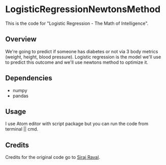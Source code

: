 # LogisticRegressionNewtonsMethod

This is the code for "Logistic Regression - The Math of Intelligence".

## Overview

 We're going to predict if someone has diabetes or not via 3 body metrics (weight, height, blood pressure). Logistic regression is the model we'll use to predict this outcome and we'll use newtons method to optimize it.

## Dependencies

* numpy
* pandas

## Usage

I use Atom editor with script package but you can run the code from terminal || cmd.

## Credits

Credits for the original code go to [Siraj Raval](https://youtu.be/D8alok2P468).
